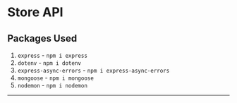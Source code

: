 # Store API

## Packages Used

1. `express` - `npm i express`
2. `dotenv` - `npm i dotenv`
3. `express-async-errors` - `npm i express-async-errors`
4. `mongoose` - `npm i mongoose`
5. `nodemon` - `npm i nodemon`

<hr/>
